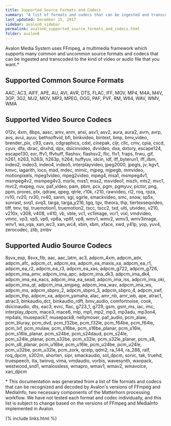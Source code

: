 ```yaml
---
title: Supported Source Formats and Codecs
summary: "A list of formats and codecs that can be ingested and transcoded by Avalon."
last_updated: December 15, 2017
sidebar: avalon6_sidebar
permalink: avalon6_supported_source_formats_and_codecs.html
folder: avalon6
---
```


Avalon Media System uses FFmpeg, a multimedia framework which supports many common and uncommon source formats and codecs that can be ingested and transcoded to the kind of video or audio file that you want.*

## Supported Common Source Formats

AAC, AC3, AIFF, APE, AU, AVI, AVR, DTS, FLAC, IFF, MOV, MP4, M4A, M4V, 3GP, 3G2, MJ2, MOV, MP3, MPEG, OGG, PAF, PVF, RM, W64, WAV, WMV, WMA

## Supported Video Source Codecs

012v, 4xm, 8bps, aasc, amv, anm, ansi, asv1, asv2, aura, aura2, avrn, avrp, avs, avui, ayuv, bethsoftvid, bfi, binkvideo, bintext, bmp, bmv_video, brender_pix, c93, cavs, cdgraphics, cdxl, cinepak, cljr, cllc, cmv, cpia, cscd, cyuv, dfa, dirac, dnxhd, dpx, dsicinvideo, dvvideo, dxa, dxtory, escape124, escape130, exr, ffv1, ffvhuff, flashsv, flashsv2, flic, flv1, fraps, frwu, gif, h261, h263, h263i, h263p, h264, huffyuv, idcin, idf, iff_byterun1, iff_ilbm, indeo2, indeo3, indeo4, indeo5, interplayvideo, jpeg2000, jpegls, jv, kgv1, kmvc, lagarith, loco, mad, mdec, mimic, mjpeg, mjpegb, mmvideo, motionpixels, mpeg1video, mpeg2video, mpeg4, msa1, msmpeg4v1, msmpeg4v2, msmpeg4v3, msrle, mss1, mss2, msvideo1, mszh, mts2, mvc1, mvc2, mxpeg, nuv, paf_video, pam, pbm, pcx, pgm, pgmyuv, pictor, png, ppm, prores, ptx, qdraw, qpeg, qtrle, r10k, r210, rawvideo, rl2, roq, rpza, rv10, rv20, rv30, rv40, sanm, sgi, sgirle, smackvideo, smc, snow, sp5x, sunrast, svq1, svq3, targa, targa_y216, tgq, tgv, theora, thp, tiertexseqvideo, tiff, tmv, tqi, truemotion1, truemotion2, tscc, tscc2, txd, ulti, utvideo, v210, v210x, v308, v408, v410, vb, vble, vc1, vc1image, vcr1, vixl, vmdvideo, vmnc, vp3, vp5, vp6, vp6a, vp6f, vp8, wmv1, wmv2, wmv3, wmv3image, wnv1, ws_vqa, xan_wc3, xan_wc4, xbin, xbm, xface, xwd, y41p, yop, yuv4, zerocodec, zlib, zmbv

## Supported Audio Source Codecs

8svx_exp, 8svx_fib, aac, aac_latm, ac3, adpcm_4xm, adpcm_adx, adpcm_afc, adpcm_ct, adpcm_ea, adpcm_ea_maxis_xa, adpcm_ea_r1, adpcm_ea_r2, adpcm_ea_r3, adpcm_ea_xas, adpcm_g722, adpcm_g726, adpcm_ima_amv, adpcm_ima_apc, adpcm_ima_dk3, adpcm_ima_dk4, adpcm_ima_ea_eacs, adpcm_ima_ea_sead, adpcm_ima_iss, adpcm_ima_oki, adpcm_ima_qt, adpcm_ima_smjpeg, adpcm_ima_wav, adpcm_ima_ws, adpcm_ms, adpcm_sbpro_2, adpcm_sbpro_3, adpcm_sbpro_4, adpcm_swf, adpcm_thp, adpcm_xa, adpcm_yamaha, alac, amr_nb, amr_wb, ape, atrac1, atrac3, binkaudio_dct, binkaudio_rdft, bmv_audio, comfortnoise, cook, dsicinaudio, dts, eac3, evrc, flac, g723_1, g729, gsm, gsm_ms, iac, imc, interplay_dpcm, mace3, mace6, mlp, mp1, mp2, mp3, mp3adu, mp3on4, mp4als, musepack7, musepack8, nellymoser, paf_audio, pcm_alaw, pcm_bluray, pcm_dvd, pcm_f32be, pcm_f32le, pcm_f64be, pcm_f64le, pcm_lxf, pcm_mulaw, pcm_s16be, pcm_s16be_planar, pcm_s16le, pcm_s16le_planar, pcm_s24be, pcm_s24daud, pcm_s24le, pcm_s24le_planar, pcm_s32be, pcm_s32le, pcm_s32le_planar, pcm_s8, pcm_s8_planar, pcm_u16be, pcm_u16le, pcm_u24be, pcm_u24le, pcm_u32be, pcm_u32le, pcm_zork, qcelp, qdm2, ra_144, ra_288, ralf, roq_dpcm, s302m, shorten, sipr, smackaudio, sol_dpcm, sonic, tak, truehd, truespeech, tta, twinvq, vima, vmdaudio, vorbis, wavesynth, wavpack, westwood_snd1, wmalossless, wmapro, wmav1, wmav2, wmavoice, xan_dpcm

\* This documentation was generated from a list of file formats and codecs that can be recognized and decoded by Avalon's versions of FFmpeg and MediaInfo, two necessary components of the Matterhorn processing workflow. We have not tested each format and codec individually, and this list is subject to change based on the versions of FFmpeg and MediaInfo implemented in Avalon.

{% include links.html %}
